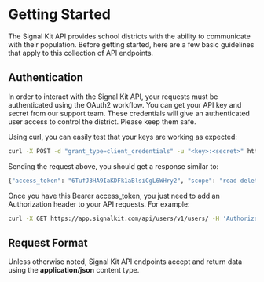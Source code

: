  # Getting Started

The Signal Kit API provides school districts with the ability to communicate with their population. Before getting started, here are a few basic guidelines that apply to this collection of API endpoints.

## Authentication

In order to interact with the Signal Kit API, your requests must be authenticated using the OAuth2 workflow. You can get your API key and secret from our support team. These credentials will give an authenticated user access to control the district. Please keep them safe.

Using curl, you can easily test that your keys are working as expected:

```bash
curl -X POST -d "grant_type=client_credentials" -u "<key>:<secret>" https://app.signalkit.com/oauth/token/
```

Sending the request above, you should get a response similar to:

```bash
{"access_token": "6TufJ3HA9IaKDFk1aBlsiCgL6WHry2", "scope": "read delete write", "token_type": "Bearer", "expires_in": 36000}
```

Once you have this Bearer access_token, you just need to add an Authorization header to your API requests. For example:

```bash
curl -X GET https://app.signalkit.com/api/users/v1/users/ -H 'Authorization: Bearer 6TufJ3HA9IaKDFk1aBlsiCgL6WHry2' 
```

## Request Format

Unless otherwise noted, Signal Kit API endpoints accept and return data using the **application/json** content type.
